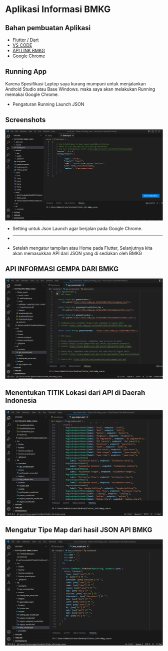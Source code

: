 
# Aplikasi Informasi BMKG




## Bahan pembuatan Aplikasi

 - [Flutter / Dart](https://docs.flutter.dev/get-started/install)
 - [VS CODE](https://code.visualstudio.com/)
 - [API LINK BMKG](https://github.com/farizdotid/DAFTAR-API-LOKAL-INDONESIA)
 - [Google Chrome](https://www.google.com/chrome/)


## Running App

Karena Spesifikasi Laptop saya kurang mumpuni untuk menjalankan Android Studio atau Base Windows. maka saya akan melakukan Running memakai Google Chrome.

- Pengaturan Running Launch JSON 

## Screenshots

![App Screenshot](https://raw.githubusercontent.com/robiyanto20/INFORMASI-BMKG/master/jsonlaunch.png)

* Setting untuk Json Launch agar berjalan pada Google Chrome.
* -------------------------------------------------------------------------------
- Setelah mengatur tampilan atau Home pada Flutter, Selanjutnya kita akan memasukkan API dari JSON yang di sediakan oleh BMKG
## API INFORMASI GEMPA DARI BMKG
![App Screenshot](https://raw.githubusercontent.com/robiyanto20/INFORMASI-BMKG/master/apibmkg.png)

## Menentukan TITIK Lokasi dari API di Daerah Indonesia
![App Screenshot](https://raw.githubusercontent.com/robiyanto20/INFORMASI-BMKG/master/aturanlokasi.png)

## Mengatur Tipe Map dari hasil JSON API BMKG
![App Screenshot](https://raw.githubusercontent.com/robiyanto20/INFORMASI-BMKG/master/timemodel.png)







